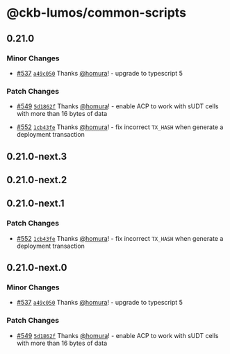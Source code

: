 # @ckb-lumos/common-scripts

## 0.21.0

### Minor Changes

- [#537](https://github.com/ckb-js/lumos/pull/537) [`a49c050`](https://github.com/ckb-js/lumos/commit/a49c050806de8b4c8d5e490fd36022c31382c98c) Thanks [@homura](https://github.com/homura)! - upgrade to typescript 5

### Patch Changes

- [#549](https://github.com/ckb-js/lumos/pull/549) [`5d1862f`](https://github.com/ckb-js/lumos/commit/5d1862fca2de473ef047cef3044f0cb5a2d9b2d7) Thanks [@homura](https://github.com/homura)! - enable ACP to work with sUDT cells with more than 16 bytes of data

- [#552](https://github.com/ckb-js/lumos/pull/552) [`1cb43fe`](https://github.com/ckb-js/lumos/commit/1cb43fe72dc95c4b3283acccb5120b7bcaeb9346) Thanks [@homura](https://github.com/homura)! - fix incorrect `TX_HASH` when generate a deployment transaction

## 0.21.0-next.3

## 0.21.0-next.2

## 0.21.0-next.1

### Patch Changes

- [#552](https://github.com/ckb-js/lumos/pull/552) [`1cb43fe`](https://github.com/ckb-js/lumos/commit/1cb43fe72dc95c4b3283acccb5120b7bcaeb9346) Thanks [@homura](https://github.com/homura)! - fix incorrect `TX_HASH` when generate a deployment transaction

## 0.21.0-next.0

### Minor Changes

- [#537](https://github.com/ckb-js/lumos/pull/537) [`a49c050`](https://github.com/ckb-js/lumos/commit/a49c050806de8b4c8d5e490fd36022c31382c98c) Thanks [@homura](https://github.com/homura)! - upgrade to typescript 5

### Patch Changes

- [#549](https://github.com/ckb-js/lumos/pull/549) [`5d1862f`](https://github.com/ckb-js/lumos/commit/5d1862fca2de473ef047cef3044f0cb5a2d9b2d7) Thanks [@homura](https://github.com/homura)! - enable ACP to work with sUDT cells with more than 16 bytes of data

